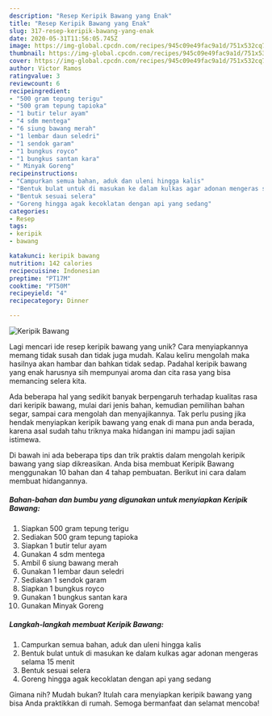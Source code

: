 ```yaml
---
description: "Resep Keripik Bawang yang Enak"
title: "Resep Keripik Bawang yang Enak"
slug: 317-resep-keripik-bawang-yang-enak
date: 2020-05-31T11:56:05.745Z
image: https://img-global.cpcdn.com/recipes/945c09e49fac9a1d/751x532cq70/keripik-bawang-foto-resep-utama.jpg
thumbnail: https://img-global.cpcdn.com/recipes/945c09e49fac9a1d/751x532cq70/keripik-bawang-foto-resep-utama.jpg
cover: https://img-global.cpcdn.com/recipes/945c09e49fac9a1d/751x532cq70/keripik-bawang-foto-resep-utama.jpg
author: Victor Ramos
ratingvalue: 3
reviewcount: 6
recipeingredient:
- "500 gram tepung terigu"
- "500 gram tepung tapioka"
- "1 butir telur ayam"
- "4 sdm mentega"
- "6 siung bawang merah"
- "1 lembar daun seledri"
- "1 sendok garam"
- "1 bungkus royco"
- "1 bungkus santan kara"
- " Minyak Goreng"
recipeinstructions:
- "Campurkan semua bahan, aduk dan uleni hingga kalis"
- "Bentuk bulat untuk di masukan ke dalam kulkas agar adonan mengeras selama 15 menit"
- "Bentuk sesuai selera"
- "Goreng hingga agak kecoklatan dengan api yang sedang"
categories:
- Resep
tags:
- keripik
- bawang

katakunci: keripik bawang 
nutrition: 142 calories
recipecuisine: Indonesian
preptime: "PT17M"
cooktime: "PT50M"
recipeyield: "4"
recipecategory: Dinner

---
```



![Keripik Bawang](https://img-global.cpcdn.com/recipes/945c09e49fac9a1d/751x532cq70/keripik-bawang-foto-resep-utama.jpg)

Lagi mencari ide resep keripik bawang yang unik? Cara menyiapkannya memang tidak susah dan tidak juga mudah. Kalau keliru mengolah maka hasilnya akan hambar dan bahkan tidak sedap. Padahal keripik bawang yang enak harusnya sih mempunyai aroma dan cita rasa yang bisa memancing selera kita.

Ada beberapa hal yang sedikit banyak berpengaruh terhadap kualitas rasa dari keripik bawang, mulai dari jenis bahan, kemudian pemilihan bahan segar, sampai cara mengolah dan menyajikannya. Tak perlu pusing jika hendak menyiapkan keripik bawang yang enak di mana pun anda berada, karena asal sudah tahu triknya maka hidangan ini mampu jadi sajian istimewa.




Di bawah ini ada beberapa tips dan trik praktis dalam mengolah keripik bawang yang siap dikreasikan. Anda bisa membuat Keripik Bawang menggunakan 10 bahan dan 4 tahap pembuatan. Berikut ini cara dalam membuat hidangannya.

<!--inarticleads1-->

##### Bahan-bahan dan bumbu yang digunakan untuk menyiapkan Keripik Bawang:

1. Siapkan 500 gram tepung terigu
1. Sediakan 500 gram tepung tapioka
1. Siapkan 1 butir telur ayam
1. Gunakan 4 sdm mentega
1. Ambil 6 siung bawang merah
1. Gunakan 1 lembar daun seledri
1. Sediakan 1 sendok garam
1. Siapkan 1 bungkus royco
1. Gunakan 1 bungkus santan kara
1. Gunakan  Minyak Goreng




<!--inarticleads2-->

##### Langkah-langkah membuat Keripik Bawang:

1. Campurkan semua bahan, aduk dan uleni hingga kalis
1. Bentuk bulat untuk di masukan ke dalam kulkas agar adonan mengeras selama 15 menit
1. Bentuk sesuai selera
1. Goreng hingga agak kecoklatan dengan api yang sedang




Gimana nih? Mudah bukan? Itulah cara menyiapkan keripik bawang yang bisa Anda praktikkan di rumah. Semoga bermanfaat dan selamat mencoba!
